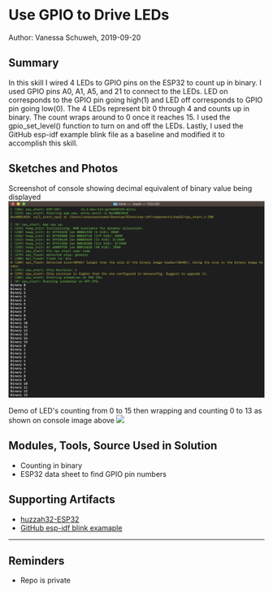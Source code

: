 #  Use GPIO to Drive LEDs

Author: Vanessa Schuweh, 2019-09-20

## Summary
In this skill I wired 4 LEDs to GPIO pins on the ESP32 to count up in binary. I used GPIO pins A0, A1, A5, and 21 to connect to the LEDs. LED on corresponds to the GPIO pin going high(1) and LED off corresponds to GPIO pin going low(0). The 4 LEDs represent bit 0 through 4 and counts up in binary. The count wraps around to 0 once it reaches 15. I used the gpio_set_level() function to turn on and off the LEDs. Lastly, I used the GitHub esp-idf example blink file as a baseline and modified it to accomplish this skill.


## Sketches and Photos
Screenshot of console showing decimal equivalent of binary value being displayed
![Image](./images/gpio_led.png)


Demo of LED's counting from 0 to 15 then wrapping and counting 0 to 13 as shown on console image above
[![](https://img.youtube.com/vi/TVuLs_6tFF4/0.jpg)](https://www.youtube.com/watch?v=TVuLs_6tFF4)

## Modules, Tools, Source Used in Solution
* Counting in binary
* ESP32 data sheet to find GPIO pin numbers

## Supporting Artifacts
* [huzzah32-ESP32](https://cdn-learn.adafruit.com/downloads/pdf/adafruit-huzzah32-esp32-feather.pdf)
* [GitHub esp-idf blink examaple](https://github.com/espressif/esp-idf/tree/master/examples/get-started/blink)

-----

## Reminders
- Repo is private
